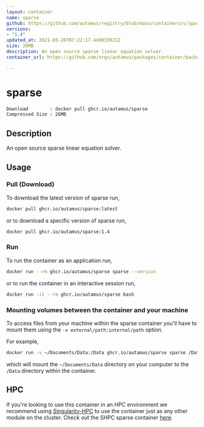 ```yaml
---
layout: container
name: sparse
github: https://github.com/autamus/registry/blob/main/containers/s/sparse/spack.yaml
versions:
- "1.4"
updated_at: 2021-05-26T07:22:17.449033921Z
size: 26MB
description: An open source sparse linear equation solver.
container_url: https://github.com/orgs/autamus/packages/container/package/sparse

---
```

# sparse
```bash 
Download        : docker pull ghcr.io/autamus/sparse
Compressed Size : 26MB
```

## Description
An open source sparse linear equation solver.

## Usage
### Pull (Download)
To download the latest version of sparse run,

```bash
docker pull ghcr.io/autamus/sparse:latest
```

or to download a specific version of sparse run,

```bash
docker pull ghcr.io/autamus/sparse:1.4
```
### Run
To run the container as an application run,
```bash
docker run --rm ghcr.io/autamus/sparse sparse --version
```

or to run the container in an interactive session run,
```bash
docker run -it --rm ghcr.io/autamus/sparse bash
```

### Mounting volumes between the container and your machine
To access files from your machine within the sparse container you'll have to mount them using the `-v external/path:internal/path` option.

For example,
```bash
docker run -v ~/Documents/Data:/Data ghcr.io/autamus/sparse sparse /Data/myData.csv
```
which will mount the `~/Documents/Data` directory on your computer to the `/Data` directory within the container.

## HPC
If you're looking to use this container in an HPC environment we recommend using [Singularity-HPC](https://singularity-hpc.readthedocs.io) to use the container just as any other module on the cluster. Check out the SHPC sparse container [here](https://singularityhub.github.io/singularity-hpc/r/ghcr.io-autamus-sparse/).